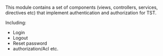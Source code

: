 
This module contains a set of components (views, controllers, services, directives etc) that implement authentication and authorization for TST.

Including: 
 * Login
 * Logout
 * Reset password
 * authorization/Acl
 etc.